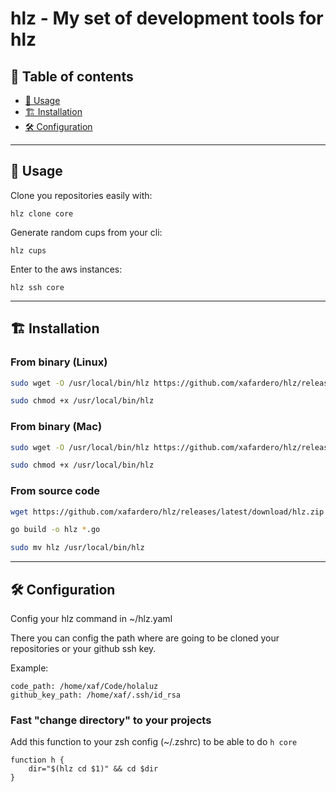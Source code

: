 # hlz - My set of development tools for hlz

## 📜 Table of contents

- [🚀 Usage](#️-usage)
- [🏗️ Installation](#-installation)
- [🛠️ Configuration](#️-configuration)

---

## 🚀 Usage

Clone you repositories easily with:

```
hlz clone core
```

Generate random cups from your cli:

```
hlz cups
```

Enter to the aws instances:

```
hlz ssh core
```

---

## 🏗️ Installation

### From binary (Linux)

```bash
sudo wget -O /usr/local/bin/hlz https://github.com/xafardero/hlz/releases/latest/download/hlz
```
```bash
sudo chmod +x /usr/local/bin/hlz
```

### From binary (Mac)

```bash
sudo wget -O /usr/local/bin/hlz https://github.com/xafardero/hlz/releases/latest/download/ hlz_darwin
```
```bash
sudo chmod +x /usr/local/bin/hlz
```

### From source code

```bash
wget https://github.com/xafardero/hlz/releases/latest/download/hlz.zip
```
```bash
go build -o hlz *.go
```

```bash
sudo mv hlz /usr/local/bin/hlz
```

---

## 🛠️ Configuration
Config your hlz command in ~/hlz.yaml 

There you can config the path where are going to be cloned your repositories or your github ssh key.

Example:
```
code_path: /home/xaf/Code/holaluz
github_key_path: /home/xaf/.ssh/id_rsa
```

### Fast "change directory" to your projects
Add this function to your zsh config (~/.zshrc) to be able to do `h core`

```
function h {
    dir="$(hlz cd $1)" && cd $dir
}
```
